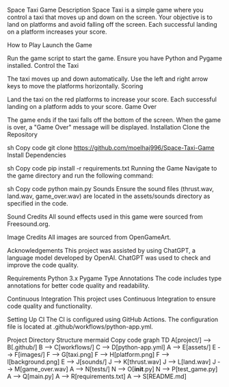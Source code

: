 Space Taxi Game
Description
Space Taxi is a simple game where you control a taxi that moves up and down on the screen. Your objective is to land on platforms and avoid falling off the screen. Each successful landing on a platform increases your score.

How to Play
Launch the Game

Run the game script to start the game. Ensure you have Python and Pygame installed.
Control the Taxi

The taxi moves up and down automatically.
Use the left and right arrow keys to move the platforms horizontally.
Scoring

Land the taxi on the red platforms to increase your score.
Each successful landing on a platform adds to your score.
Game Over

The game ends if the taxi falls off the bottom of the screen.
When the game is over, a "Game Over" message will be displayed.
Installation
Clone the Repository

sh
Copy code
git clone https://github.com/moelhaj996/Space-Taxi-Game
Install Dependencies

sh
Copy code
pip install -r requirements.txt
Running the Game
Navigate to the game directory and run the following command:

sh
Copy code
python main.py
Sounds
Ensure the sound files (thrust.wav, land.wav, game_over.wav) are located in the assets/sounds directory as specified in the code.

Sound Credits
All sound effects used in this game were sourced from Freesound.org.

Image Credits
All images are sourced from OpenGameArt.

Acknowledgements
This project was assisted by using ChatGPT, a language model developed by OpenAI. ChatGPT was used to check and improve the code quality.

Requirements
Python 3.x
Pygame
Type Annotations
The code includes type annotations for better code quality and readability.

Continuous Integration
This project uses Continuous Integration to ensure code quality and functionality.

Setting Up CI
The CI is configured using GitHub Actions. The configuration file is located at .github/workflows/python-app.yml.

Project Directory Structure
mermaid
Copy code
graph TD
    A[project/] --> B[.github/]
    B --> C[workflows/]
    C --> D[python-app.yml]
    A --> E[assets/]
    E --> F[images/]
    F --> G[taxi.png]
    F --> H[platform.png]
    F --> I[background.png]
    E --> J[sounds/]
    J --> K[thrust.wav]
    J --> L[land.wav]
    J --> M[game_over.wav]
    A --> N[tests/]
    N --> O[__init__.py]
    N --> P[test_game.py]
    A --> Q[main.py]
    A --> R[requirements.txt]
    A --> S[README.md]





